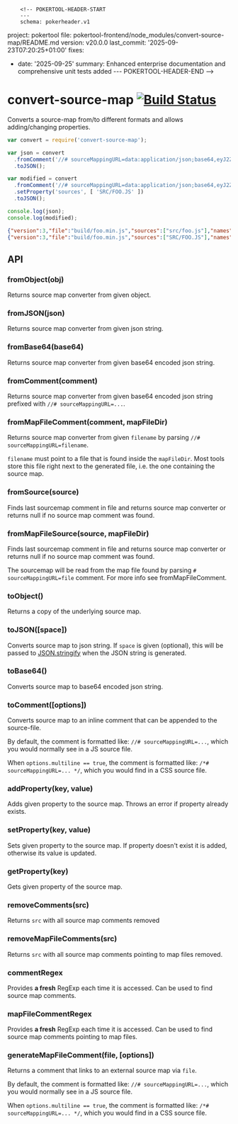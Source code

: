         <!-- POKERTOOL-HEADER-START
        ---
        schema: pokerheader.v1
project: pokertool
file: pokertool-frontend/node_modules/convert-source-map/README.md
version: v20.0.0
last_commit: '2025-09-23T07:20:25+01:00'
fixes:
- date: '2025-09-25'
  summary: Enhanced enterprise documentation and comprehensive unit tests added
        ---
        POKERTOOL-HEADER-END -->
# convert-source-map [![Build Status][ci-image]][ci-url]

Converts a source-map from/to  different formats and allows adding/changing properties.

```js
var convert = require('convert-source-map');

var json = convert
  .fromComment('//# sourceMappingURL=data:application/json;base64,eyJ2ZXJzaW9uIjozLCJmaWxlIjoiYnVpbGQvZm9vLm1pbi5qcyIsInNvdXJjZXMiOlsic3JjL2Zvby5qcyJdLCJuYW1lcyI6W10sIm1hcHBpbmdzIjoiQUFBQSIsInNvdXJjZVJvb3QiOiIvIn0=')
  .toJSON();

var modified = convert
  .fromComment('//# sourceMappingURL=data:application/json;base64,eyJ2ZXJzaW9uIjozLCJmaWxlIjoiYnVpbGQvZm9vLm1pbi5qcyIsInNvdXJjZXMiOlsic3JjL2Zvby5qcyJdLCJuYW1lcyI6W10sIm1hcHBpbmdzIjoiQUFBQSIsInNvdXJjZVJvb3QiOiIvIn0=')
  .setProperty('sources', [ 'SRC/FOO.JS' ])
  .toJSON();

console.log(json);
console.log(modified);
```

```json
{"version":3,"file":"build/foo.min.js","sources":["src/foo.js"],"names":[],"mappings":"AAAA","sourceRoot":"/"}
{"version":3,"file":"build/foo.min.js","sources":["SRC/FOO.JS"],"names":[],"mappings":"AAAA","sourceRoot":"/"}
```

## API

### fromObject(obj)

Returns source map converter from given object.

### fromJSON(json)

Returns source map converter from given json string.

### fromBase64(base64)

Returns source map converter from given base64 encoded json string.

### fromComment(comment)

Returns source map converter from given base64 encoded json string prefixed with `//# sourceMappingURL=...`.

### fromMapFileComment(comment, mapFileDir)

Returns source map converter from given `filename` by parsing `//# sourceMappingURL=filename`.

`filename` must point to a file that is found inside the `mapFileDir`. Most tools store this file right next to the
generated file, i.e. the one containing the source map.

### fromSource(source)

Finds last sourcemap comment in file and returns source map converter or returns null if no source map comment was found.

### fromMapFileSource(source, mapFileDir)

Finds last sourcemap comment in file and returns source map converter or returns null if no source map comment was
found.

The sourcemap will be read from the map file found by parsing `# sourceMappingURL=file` comment. For more info see
fromMapFileComment.

### toObject()

Returns a copy of the underlying source map.

### toJSON([space])

Converts source map to json string. If `space` is given (optional), this will be passed to
[JSON.stringify](https://developer.mozilla.org/en-US/docs/JavaScript/Reference/Global_Objects/JSON/stringify) when the
JSON string is generated.

### toBase64()

Converts source map to base64 encoded json string.

### toComment([options])

Converts source map to an inline comment that can be appended to the source-file.

By default, the comment is formatted like: `//# sourceMappingURL=...`, which you would
normally see in a JS source file.

When `options.multiline == true`, the comment is formatted like: `/*# sourceMappingURL=... */`, which you would find in a CSS source file.

### addProperty(key, value)

Adds given property to the source map. Throws an error if property already exists.

### setProperty(key, value)

Sets given property to the source map. If property doesn't exist it is added, otherwise its value is updated.

### getProperty(key)

Gets given property of the source map.

### removeComments(src)

Returns `src` with all source map comments removed

### removeMapFileComments(src)

Returns `src` with all source map comments pointing to map files removed.

### commentRegex

Provides __a fresh__ RegExp each time it is accessed. Can be used to find source map comments.

### mapFileCommentRegex

Provides __a fresh__ RegExp each time it is accessed. Can be used to find source map comments pointing to map files.

### generateMapFileComment(file, [options])

Returns a comment that links to an external source map via `file`.

By default, the comment is formatted like: `//# sourceMappingURL=...`, which you would normally see in a JS source file.

When `options.multiline == true`, the comment is formatted like: `/*# sourceMappingURL=... */`, which you would find in a CSS source file.

[ci-url]: https://github.com/thlorenz/convert-source-map/actions?query=workflow:ci
[ci-image]: https://img.shields.io/github/workflow/status/thlorenz/convert-source-map/CI?style=flat-square
